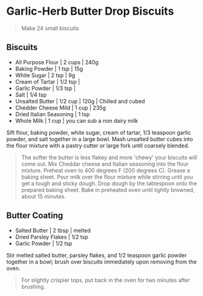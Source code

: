 # Garlic-Herb Butter Drop Biscuits
> Make 24 small biscuits
## Biscuits
- All Purpose Flour | 2 cups | 240g
- Baking Powder | 1 tsp | 15g
- White Sugar | 2 tsp | 9g
- Cream of Tartar | 1/2 tsp |
- Garlic Powder | 1/3 tsp |
- Salt | 1/4 tsp
- Unsalted Butter | 1/2 cup | 120g | Chilled and cubed
- Chedder Cheese Mild | 1 cup | 235g
- Dried Italian Seasoning | 1 tsp
- Whole Milk | 1 cup | you can sub a non dairy milk

Sift flour, baking powder, white sugar, cream of tartar, 1/3 teaspoon garlic powder, and salt together in a large bowl. Mash unsalted butter cubes into the flour mixture with a pastry cutter or large fork until coarsely blended. 
> The softer the butter is less flakey and more 'chewy' your biscuits will come out.
Mix Cheddar cheese and Italian seasoning into the flour mixture.
Preheat oven to 400 degrees F (200 degrees C). Grease a baking sheet.
Pour milk over the flour mixture while stirring until you get a tough and sticky dough. Drop dough by the tablespoon onto the prepared baking sheet.
Bake in preheated oven until lightly browned, about 15 minutes.

## Butter Coating
- Salted Butter | 2 tbsp | melted
- Dried Parsley Flakes | 1/2 tsp
- Garlic Powder | 1/2 tsp

Stir melted salted butter, parsley flakes, and 1/2 teaspoon garlic powder together in a bowl; brush over biscuits immediately upon removing from the oven.
> For slightly crispier tops, put back in the oven for two minutes after brushing.

